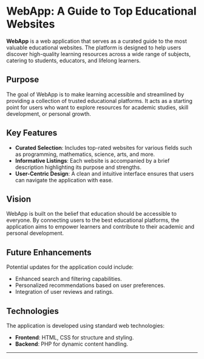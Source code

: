# WebApp: A Guide to Top Educational Websites

**WebApp** is a web application that serves as a curated guide to the most valuable educational websites. The platform is designed to help users discover high-quality learning resources across a wide range of subjects, catering to students, educators, and lifelong learners.

## Purpose

The goal of WebApp is to make learning accessible and streamlined by providing a collection of trusted educational platforms. It acts as a starting point for users who want to explore resources for academic studies, skill development, or personal growth.

## Key Features

- **Curated Selection**: Includes top-rated websites for various fields such as programming, mathematics, science, arts, and more.
- **Informative Listings**: Each website is accompanied by a brief description highlighting its purpose and strengths.
- **User-Centric Design**: A clean and intuitive interface ensures that users can navigate the application with ease.

## Vision

WebApp is built on the belief that education should be accessible to everyone. By connecting users to the best educational platforms, the application aims to empower learners and contribute to their academic and personal development.

## Future Enhancements

Potential updates for the application could include:
- Enhanced search and filtering capabilities.
- Personalized recommendations based on user preferences.
- Integration of user reviews and ratings.

## Technologies

The application is developed using standard web technologies:
- **Frontend**: HTML, CSS for structure and styling.
- **Backend**: PHP for dynamic content handling.

---

